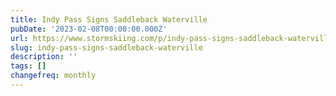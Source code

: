 ```yaml
---
title: Indy Pass Signs Saddleback Waterville
pubDate: '2023-02-08T00:00:00.000Z'
url: https://www.stormskiing.com/p/indy-pass-signs-saddleback-waterville
slug: indy-pass-signs-saddleback-waterville
description: ''
tags: []
changefreq: monthly
---
```


<!-- Add post content below -->
